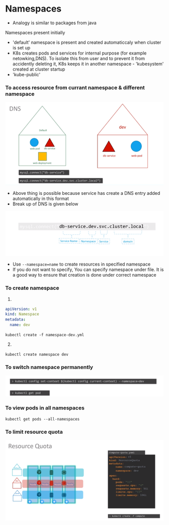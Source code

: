 # Namespaces 

- Analogy is similar to packages from java

Namespaces present initially 
- 'default' namespace is present and created automaticcaly when cluster is set up
- K8s creates pods and services for internal purpose (for example netowking,DNS). To isolate this from user and to prevent it from accidently deleting it, K8s keeps it in another namespace - 'kubesystem' created at cluster startup
- 'kube-public'

### To access resource from currant namespace & different namespace
![img.png](img.png)

- Above thing is possible because service has create a DNS entry added automatically in this format
- Break up of DNS is given below 

![img_1.png](img_1.png)

- Use `--namespace=name` to create resources in specified namespace
- If you do not want to specify, You can specify namespace under file. It is a good way to ensure that creation is done under correct namespace


### To create namespace

1. 
```yaml
apiVersion: v1
kind: Namespace
metadata: 
  name: dev
```
`kubectl create -f namespace-dev.yml`

2. 
`kubectl create namespace dev`

### To switch namespace permanently 

![img_2.png](img_2.png)

### To view pods in all namespaces 

`kubectl get pods --all-namespaces`

### To limit resource quota

![img_3.png](img_3.png)